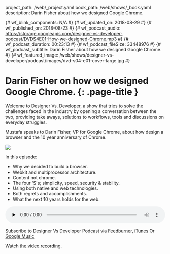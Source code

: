 project_path: /web/_project.yaml
book_path: /web/shows/_book.yaml
description: Darin Fisher about how we designed Google Chrome.

{# wf_blink_components: N/A #}
{# wf_updated_on: 2018-08-29 #}
{# wf_published_on: 2018-08-23 #}
{# wf_podcast_audio: https://storage.googleapis.com/designer-vs-developer-podcast/DVDS4E01-How-we-designed-Chrome.mp3 #}
{# wf_podcast_duration: 00:23:13 #}
{# wf_podcast_fileSize: 33448976 #}
{# wf_podcast_subtitle: Darin Fisher about how we designed Google Chrome. #}
{# wf_featured_image: /web/shows/designer-vs-developer/podcast/images/dvd-s04-e01-cover-large.jpg #}


# Darin Fisher on how we designed Google Chrome. {: .page-title }

Welcome to Designer Vs. Developer, a show that tries to solve the
challenges faced in the industry by opening a conversation between
the two, providing take aways, solutions to workflows, tools and
discussions on everyday struggles.

Mustafa speaks to Darin Fisher, VP for Google Chrome, about how 
design a browser and the 10 year anniversary of Chrome. 



<img class="attempt-right"
  src="/web/shows/designer-vs-developer/podcast/images/dvd-s04-e01-cover.jpg">

In this episode:

* Why we decided to build a browser.
* Webkit and multiprocessor architecture.
* Content not chrome.
* The four 'S's; simplicity, speed, security & stability.
* Using both native and web technologies.
* Both regrets and accomplishments.
* What the next 10 years holds for the web.


<audio style="width: 100%" controls preload="none"
  src="https://storage.googleapis.com/designer-vs-developer-podcast/DVDS4E01-How-we-designed-Chrome.mp3">

Subscribe to Designer Vs Developer Podcast via
<a href="https://goo.gl/USHXv8">Feedburner</a>,
<a href="https://goo.gl/1E9U0G">iTunes</a> Or
<a href="https://goo.gl/qCBlST">Google Music</a>

Watch <a href="https://www.youtube.com/playlist?list=PLNYkxOF6rcIC60856GnLEV5GQXMxc9ByJ">
the video recording</a>.
